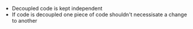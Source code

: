 - Decoupled code is kept independent
- If code is decoupled one piece of code shouldn't necessisate a change to another